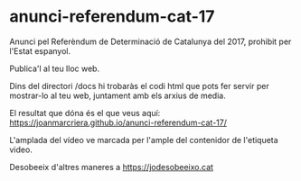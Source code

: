 # anunci-referendum-cat-17
Anunci pel Referèndum de Determinació de Catalunya del 2017, prohibit per l'Estat espanyol.

Publica'l al teu lloc web.

Dins del directori /docs hi trobaràs el codi html que pots fer servir per mostrar-lo al teu web, juntament amb els arxius de media.

El resultat que dóna és el que veus aquí: https://joanmarcriera.github.io/anunci-referendum-cat-17/

L'amplada del vídeo ve marcada per l'ample del contenidor de l'etiqueta video.

Desobeeix d'altres maneres a https://jodesobeeixo.cat
